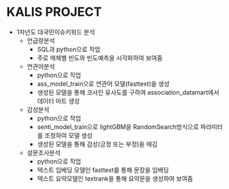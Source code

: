 # KALIS PROJECT
- 1차년도 대국민이슈키워드 분석
  - 언급량분석
    - SQL과 python으로 작업
    - 주로 매체별 빈도와 빈도예측을 시각화하여 보여줌
  - 연관어분석
    - python으로 작업
    - ass_model_train으로 연관어 모델(fasttext)을 생성
    - 생성된 모델을 통해 코사인 유사도를 구하여 association_datamart에서 데이터 마트 생성 
  - 감성분석
    - python으로 작업
    - senti_model_train으로 lightGBM을 RandomSearch방식으로 파라미터를 조정하여 모델 생성
    - 생성된 모델을 통해 감성(긍정 또는 부정)을 매김
  - 설문조사분석
    - python으로 작업
    - 텍스트 임베딩 모델인 fasttext를 통해 문장을 임베딩
    - 텍스트 요약모델인 textrank을 통해 요약문을 생성하여 보여줌
